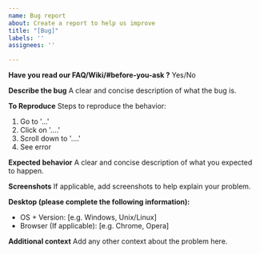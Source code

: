 ```yaml
---
name: Bug report
about: Create a report to help us improve
title: "[Bug]"
labels: ''
assignees: ''

---
```


**Have you read our FAQ/Wiki/#before-you-ask ?**
Yes/No

**Describe the bug**
A clear and concise description of what the bug is.

**To Reproduce**
Steps to reproduce the behavior:
1. Go to '...'
2. Click on '....'
3. Scroll down to '....'
4. See error

**Expected behavior**
A clear and concise description of what you expected to happen.

**Screenshots**
If applicable, add screenshots to help explain your problem.

**Desktop (please complete the following information):**
 - OS + Version: [e.g. Windows, Unix/Linux]
 - Browser (If applicable): [e.g. Chrome, Opera]

**Additional context**
Add any other context about the problem here.
